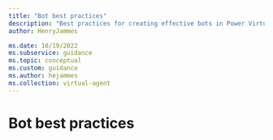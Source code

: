 ```yaml
---
title: "Bot best practices"
description: "Best practices for creating effective bots in Power Virtual Agents"
author: HenryJammes

ms.date: 10/19/2022
ms.subservice: guidance
ms.topic: conceptual
ms.custom: guidance
ms.author: hejammes
ms.collection: virtual-agent
---
```


# Bot best practices

<!-- TODO -->
